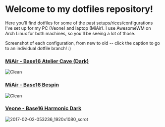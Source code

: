 # Welcome to my dotfiles repository!
Here you'll find dotfiles for some of the past setups/rices/configurations I've set up for my PC (Veone) and laptop (MiAir). I use AwesomeWM on Arch Linux for both machines, so you'll be seeing a lot of those.

Screenshot of each configuration, from new to old -- click the caption to go to an individual dotfile branch! :)

### [MiAir - Base16 Atelier Cave (Dark)](https://github.com/Relsre/dotfiles/tree/MiAir-base16-atelier-cave)
![Clean](https://raw.githubusercontent.com/Relsre/dotfiles/MiAir-base16-atelier-cave/screenshots/clean.png)

### [MiAir - Base16 Bespin](https://github.com/Relsre/dotfiles/tree/MiAir-bespin)
![Clean](https://raw.githubusercontent.com/Relsre/dotfiles/MiAir-bespin/screenshots/clean.png)

### [Veone - Base16 Harmonic Dark](https://github.com/Relsre/dotfiles/tree/Veone-base16-harmonic-dark)
![2017-02-02-053236_1920x1080_scrot](https://raw.githubusercontent.com/Relsre/dotfiles/Veone-base16-harmonic-dark/screenshots/clean.png)
